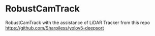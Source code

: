 # RobustCamTrack
RobustCamTrack with the assistance of LiDAR
Tracker from this repo https://github.com/Sharpiless/yolov5-deepsort
